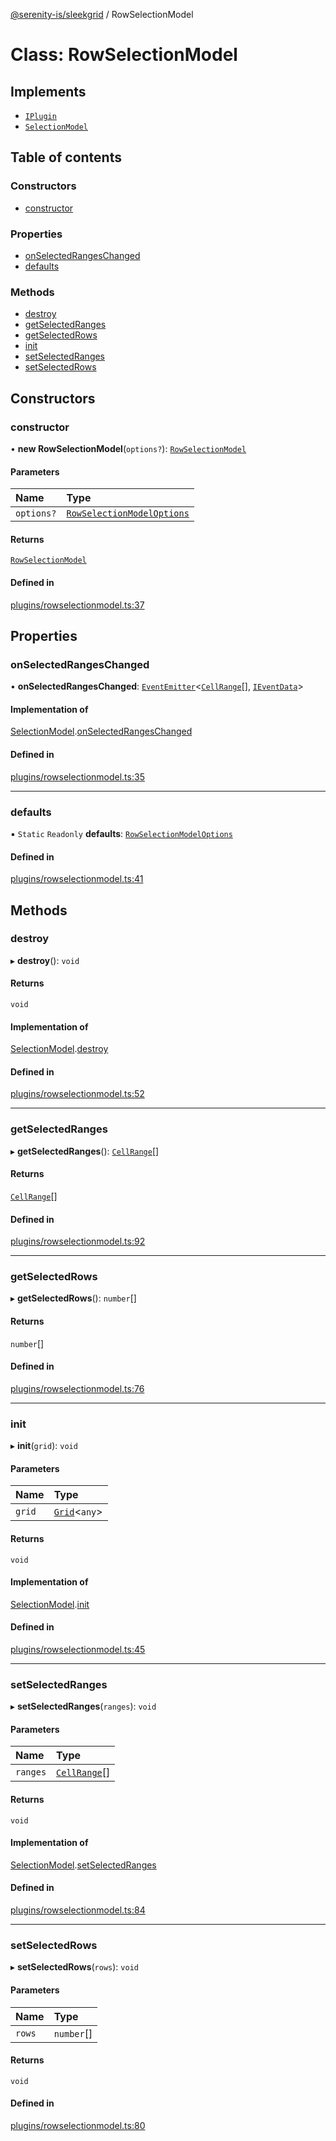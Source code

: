 [@serenity-is/sleekgrid](../README.md) / RowSelectionModel

# Class: RowSelectionModel

## Implements

- [`IPlugin`](../interfaces/IPlugin.md)
- [`SelectionModel`](../interfaces/SelectionModel.md)

## Table of contents

### Constructors

- [constructor](RowSelectionModel.md#constructor)

### Properties

- [onSelectedRangesChanged](RowSelectionModel.md#onselectedrangeschanged)
- [defaults](RowSelectionModel.md#defaults)

### Methods

- [destroy](RowSelectionModel.md#destroy)
- [getSelectedRanges](RowSelectionModel.md#getselectedranges)
- [getSelectedRows](RowSelectionModel.md#getselectedrows)
- [init](RowSelectionModel.md#init)
- [setSelectedRanges](RowSelectionModel.md#setselectedranges)
- [setSelectedRows](RowSelectionModel.md#setselectedrows)

## Constructors

### constructor

• **new RowSelectionModel**(`options?`): [`RowSelectionModel`](RowSelectionModel.md)

#### Parameters

| Name | Type |
| :------ | :------ |
| `options?` | [`RowSelectionModelOptions`](../interfaces/RowSelectionModelOptions.md) |

#### Returns

[`RowSelectionModel`](RowSelectionModel.md)

#### Defined in

[plugins/rowselectionmodel.ts:37](https://github.com/serenity-is/sleekgrid/blob/master/src/plugins/rowselectionmodel.ts#L37)

## Properties

### onSelectedRangesChanged

• **onSelectedRangesChanged**: [`EventEmitter`](EventEmitter.md)\<[`CellRange`](CellRange.md)[], [`IEventData`](../interfaces/IEventData.md)\>

#### Implementation of

[SelectionModel](../interfaces/SelectionModel.md).[onSelectedRangesChanged](../interfaces/SelectionModel.md#onselectedrangeschanged)

#### Defined in

[plugins/rowselectionmodel.ts:35](https://github.com/serenity-is/sleekgrid/blob/master/src/plugins/rowselectionmodel.ts#L35)

___

### defaults

▪ `Static` `Readonly` **defaults**: [`RowSelectionModelOptions`](../interfaces/RowSelectionModelOptions.md)

#### Defined in

[plugins/rowselectionmodel.ts:41](https://github.com/serenity-is/sleekgrid/blob/master/src/plugins/rowselectionmodel.ts#L41)

## Methods

### destroy

▸ **destroy**(): `void`

#### Returns

`void`

#### Implementation of

[SelectionModel](../interfaces/SelectionModel.md).[destroy](../interfaces/SelectionModel.md#destroy)

#### Defined in

[plugins/rowselectionmodel.ts:52](https://github.com/serenity-is/sleekgrid/blob/master/src/plugins/rowselectionmodel.ts#L52)

___

### getSelectedRanges

▸ **getSelectedRanges**(): [`CellRange`](CellRange.md)[]

#### Returns

[`CellRange`](CellRange.md)[]

#### Defined in

[plugins/rowselectionmodel.ts:92](https://github.com/serenity-is/sleekgrid/blob/master/src/plugins/rowselectionmodel.ts#L92)

___

### getSelectedRows

▸ **getSelectedRows**(): `number`[]

#### Returns

`number`[]

#### Defined in

[plugins/rowselectionmodel.ts:76](https://github.com/serenity-is/sleekgrid/blob/master/src/plugins/rowselectionmodel.ts#L76)

___

### init

▸ **init**(`grid`): `void`

#### Parameters

| Name | Type |
| :------ | :------ |
| `grid` | [`Grid`](Grid.md)\<`any`\> |

#### Returns

`void`

#### Implementation of

[SelectionModel](../interfaces/SelectionModel.md).[init](../interfaces/SelectionModel.md#init)

#### Defined in

[plugins/rowselectionmodel.ts:45](https://github.com/serenity-is/sleekgrid/blob/master/src/plugins/rowselectionmodel.ts#L45)

___

### setSelectedRanges

▸ **setSelectedRanges**(`ranges`): `void`

#### Parameters

| Name | Type |
| :------ | :------ |
| `ranges` | [`CellRange`](CellRange.md)[] |

#### Returns

`void`

#### Implementation of

[SelectionModel](../interfaces/SelectionModel.md).[setSelectedRanges](../interfaces/SelectionModel.md#setselectedranges)

#### Defined in

[plugins/rowselectionmodel.ts:84](https://github.com/serenity-is/sleekgrid/blob/master/src/plugins/rowselectionmodel.ts#L84)

___

### setSelectedRows

▸ **setSelectedRows**(`rows`): `void`

#### Parameters

| Name | Type |
| :------ | :------ |
| `rows` | `number`[] |

#### Returns

`void`

#### Defined in

[plugins/rowselectionmodel.ts:80](https://github.com/serenity-is/sleekgrid/blob/master/src/plugins/rowselectionmodel.ts#L80)
